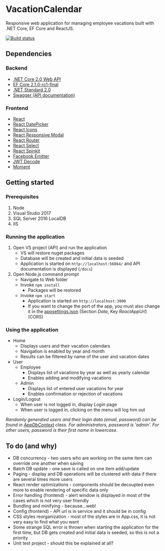 # VacationCalendar
Responsive web application for managing employee vacations built with .NET Core, EF Core and ReactJS.

[![Build status](https://ci.appveyor.com/api/projects/status/7ji426tpu5lohp5h?svg=true)](https://ci.appveyor.com/project/zagorec92/vacationcalendar)


## Dependencies

### Backend

* [.NET Core 2.0 Web API](https://www.microsoft.com/net/download/windows)
* [EF Core 2.1.0-rc1-final](https://github.com/aspnet/EntityFrameworkCore)
* [.NET Standard 2.0](https://docs.microsoft.com/en-us/dotnet/standard/net-standard)
* [Swagger (API documentation)](https://swagger.io/swagger-ui/)

### Frontend

* [React](https://reactjs.org)
* [React DatePicker](https://reactdatepicker.com)
* [React Icons](http://gorangajic.github.io/react-icons/)
* [React Responsive Modal](https://react-responsive-modal.leopradel.com)
* [React Router](https://www.npmjs.com/package/react-router)
* [React Select](http://jedwatson.github.io/react-select/)
* [React Spinkit](http://kyleamathews.github.io/react-spinkit/)
* [Facebook Emitter](https://github.com/facebook/emitter)
* [JWT Decode](https://github.com/auth0/jwt-decode)
* [Moment](https://momentjs.com)

## Getting started

### Prerequisites
1. Node
2. Visual Studio 2017
3. SQL Server 2016 LocalDB
4. IIS

### Running the application
1. Open VS project (API) and run the application
	* VS will restore nuget packages
	* Database will be created and initial data is seeded
	* Application is started on `http://localhost:56864/` and API documentation is displayed (`/docs`)
2. Open Node.js command prompt
	* Navigate to Web folder
	* Invoke `npm install`
		* Packages will be restored
	* Invoke `npm start`
		* Application is started on `http://localhost:3000`
		* If you want to change the port of the app, you must also change it in the [appsettings.json](API/App.WebApi/appsettings.json) (Section *Data*, Key *ReactAppUrl*) (CORS)
		
### Using the application
* Home
	* Displays users and their vacation calendars
	* Navigation is enabled by year and month
	* Results can be filtered by name of the user and vacation dates
* User
	* Employee
		* Displays list of vacations by year as well as yearly calendar
		* Enables adding and modifying vacations
	* Admin
		* Displays list of entered user vacations for year
		* Enables confirmation or rejection of vacations
* Login/Logout
  * When user is not logged in, display *Login* page
  * When user is logged in, clicking on the menu will log him out
  
 *Randomly generated users and their login data (email, password) can be found in [AppDbContext](API/App.DAL/AppDbContext.cs) class.*
 *For administrators, password is 'admin'. For other users, password is their first name in lowercase.*
  
 ## To do (and why)
 * DB concurrency - two users who are working on the same item can override one another when saving
 * Batch DB update - one save is called on one item add/update 
 * Paging - display and DB operations will be clustered with data if there are several times more users 
 * React render optimizations - components should be decoupled even more to enable rendering of specific data only
 * Error handling (frontend) - alert window is displayed in most of the cases which is not very user friendly
 * Bundling and minifying - because...web!
 * Config (frontend) - API url is in service and it should be in config
 * CSS styles reorganization - most of the styles are in App.css, it is not very easy to find what you want
 * Some strange SQL error is thrown when starting the application for the first time, but DB gets created and initial data is seeded, so this is not a priority
 * Unit test project - should this be explained at all?
